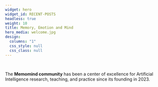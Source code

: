 ```yaml
---
widget: hero
widget_id: RECENT-POSTS
headless: true
weight: 10
title: Memory, Emotion and Mind
hero_media: welcome.jpg
design:
  columns: "1"
  css_style: null
  css_class: null
---
```

<br>

The **Memomind community** has been a center of excellence for Artificial Intelligence research, teaching, and practice since its founding in 2023.
